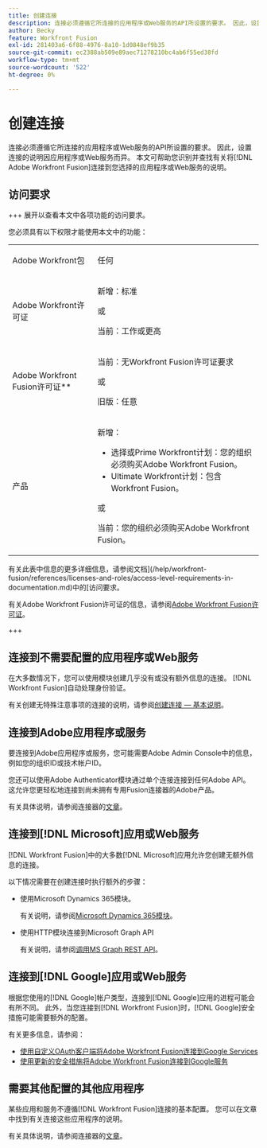 ```yaml
---
title: 创建连接
description: 连接必须遵循它所连接的应用程序或Web服务的API所设置的要求。 因此，设置连接的说明因应用程序或Web服务而异。 本文可帮助您识别并查找有关将 [!DNL Adobe Workfront Fusion] 连接到您选择的应用程序或Web服务的说明。
author: Becky
feature: Workfront Fusion
exl-id: 281403a6-6f88-4976-8a10-1d0848ef9b35
source-git-commit: ec2388ab509e89aec71278210bc4ab6f55ed38fd
workflow-type: tm+mt
source-wordcount: '522'
ht-degree: 0%

---
```


# 创建连接

连接必须遵循它所连接的应用程序或Web服务的API所设置的要求。 因此，设置连接的说明因应用程序或Web服务而异。 本文可帮助您识别并查找有关将[!DNL Adobe Workfront Fusion]连接到您选择的应用程序或Web服务的说明。

## 访问要求

+++ 展开以查看本文中各项功能的访问要求。

您必须具有以下权限才能使用本文中的功能：

<table style="table-layout:auto">
 <col> 
 <col> 
 <tbody> 
  <tr> 
   <td role="rowheader">Adobe Workfront包 
   <td> <p>任何</p> </td> 
  </tr> 
  <tr data-mc-conditions=""> 
   <td role="rowheader">Adobe Workfront许可证</td> 
   <td> <p>新增：标准</p><p>或</p><p>当前：工作或更高</p> </td> 
  </tr> 
  <tr> 
   <td role="rowheader">Adobe Workfront Fusion许可证**</td> 
   <td>
   <p>当前：无Workfront Fusion许可证要求</p>
   <p>或</p>
   <p>旧版：任意 </p>
   </td> 
  </tr> 
  <tr> 
   <td role="rowheader">产品</td> 
   <td>
   <p>新增：</p> <ul><li>选择或Prime Workfront计划：您的组织必须购买Adobe Workfront Fusion。</li><li>Ultimate Workfront计划：包含Workfront Fusion。</li></ul>
   <p>或</p>
   <p>当前：您的组织必须购买Adobe Workfront Fusion。</p>
   </td> 
  </tr>
 </tbody> 
</table>

有关此表中信息的更多详细信息，请参阅文档](/help/workfront-fusion/references/licenses-and-roles/access-level-requirements-in-documentation.md)中的[访问要求。

有关Adobe Workfront Fusion许可证的信息，请参阅[Adobe Workfront Fusion许可证](/help/workfront-fusion/set-up-and-manage-workfront-fusion/licensing-operations-overview/license-automation-vs-integration.md)。

+++

## 连接到不需要配置的应用程序或Web服务

在大多数情况下，您可以使用模块创建几乎没有或没有额外信息的连接。 [!DNL Workfront Fusion]自动处理身份验证。

有关创建无特殊注意事项的连接的说明，请参阅[创建连接 — 基本说明](/help/workfront-fusion/create-scenarios/connect-to-apps/connect-to-fusion-general.md)。

## 连接到Adobe应用程序或服务

要连接到Adobe应用程序或服务，您可能需要Adobe Admin Console中的信息，例如您的组织ID或技术帐户ID。

您还可以使用Adobe Authenticator模块通过单个连接连接到任何Adobe API。 这允许您更轻松地连接到尚未拥有专用Fusion连接器的Adobe产品。

有关具体说明，请参阅连接器的[文章](/help/workfront-fusion/references/apps-and-modules/apps-and-modules-toc.md#connectors-for-adobe-products)。

## 连接到[!DNL Microsoft]应用或Web服务

[!DNL Workfront Fusion]中的大多数[!DNL Microsoft]应用允许您创建无额外信息的连接。

以下情况需要在创建连接时执行额外的步骤：

* 使用Microsoft Dynamics 365模块。

  有关说明，请参阅[Microsoft Dynamics 365模块](/help/workfront-fusion/references/apps-and-modules/third-party-connectors/microsoft-dynamics-365-modules.md)。

* 使用HTTP模块连接到Microsoft Graph API

  有关说明，请参阅[调用MS Graph REST API](/help/workfront-fusion/create-scenarios/connect-to-apps/call-the-ms-graph-rest-api.md)。

## 连接到[!DNL Google]应用或Web服务

根据您使用的[!DNL Google]帐户类型，连接到[!DNL Google]应用的进程可能会有所不同。 此外，当您连接到[!DNL Workfront Fusion]时，[!DNL Google]安全措施可能需要额外的配置。

有关更多信息，请参阅：

* [使用自定义OAuth客户端将Adobe Workfront Fusion连接到Google Services](/help/workfront-fusion/create-scenarios/connect-to-apps/connect-fusion-to-google-using-oauth.md)
* [使用更新的安全措施将Adobe Workfront Fusion连接到Google服务](/help/workfront-fusion/create-scenarios/connect-to-apps/connect-to-google-with-new-security-measures.md)

## 需要其他配置的其他应用程序

某些应用和服务不遵循[!DNL Workfront Fusion]连接的基本配置。 您可以在文章中找到有关连接这些应用程序的说明。

有关具体说明，请参阅连接器的[文章](/help/workfront-fusion/references/apps-and-modules/apps-and-modules-toc.md#connectors-for-third-party-applications)。
